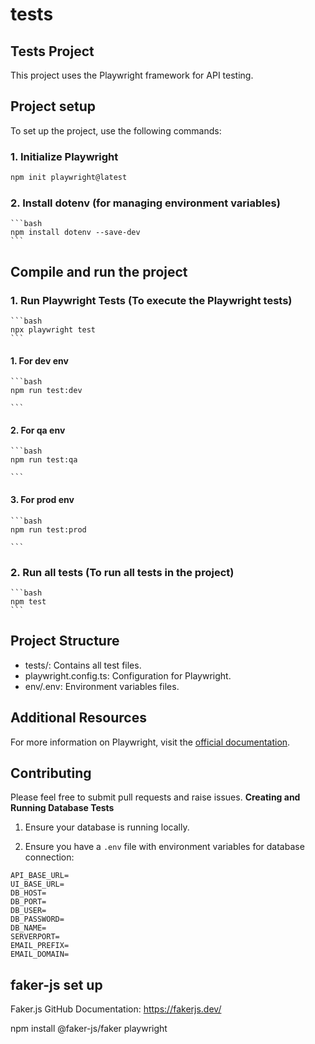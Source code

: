 # tests

## Tests Project

This project uses the Playwright framework for API testing.

## Project setup

To set up the project, use the following commands:

### 1. Initialize Playwright

   ```bash
   npm init playwright@latest

   ```
### 2. Install dotenv (for managing environment variables)

    ```bash
    npm install dotenv --save-dev
    ```

## Compile and run the project 

### 1. Run Playwright Tests (To execute the Playwright tests)

    ```bash
    npx playwright test
    ```

#### 1. For dev env
    ```bash
    npm run test:dev

    ```
#### 2. For qa env
    ```bash
    npm run test:qa

    ```
#### 3. For prod env
    ```bash
    npm run test:prod

    ```

### 2. Run all tests (To run all tests in the project)

    ```bash
    npm test
    ```

## Project Structure

- tests/: Contains all test files.
- playwright.config.ts: Configuration for Playwright.
- env/.env: Environment variables files.

## Additional Resources

For more information on Playwright, visit the [official documentation](https://playwright.dev/docs/intro).

## Contributing

Please feel free to submit pull requests and raise issues.
**Creating and Running Database Tests**

1. Ensure your database is running locally.

2. Ensure you have a `.env` file with environment variables for database connection:

```
API_BASE_URL=
UI_BASE_URL=
DB_HOST=
DB_PORT=
DB_USER=
DB_PASSWORD=
DB_NAME=
SERVERPORT=
EMAIL_PREFIX=
EMAIL_DOMAIN=
```

## faker-js set up

Faker.js GitHub Documentation: https://fakerjs.dev/

npm install @faker-js/faker playwright

